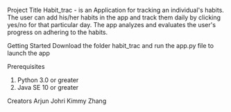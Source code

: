 Project Title
Habit_trac - is an Application for tracking an individual's habits. The user can add his/her habits in the app and track them daily by clicking yes/no for that particular day. The app analyzes and evaluates the user's progress on adhering to the habits.

Getting Started
Download the folder habit_trac and run the app.py file to launch the app

Prerequisites
1) Python 3.0 or greater
2) Java SE 10 or greater

Creators
Arjun Johri
Kimmy Zhang

